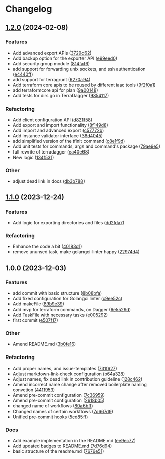 # Changelog

## [1.2.0](https://github.com/Excoriate/go-terradagger/compare/v1.1.0...v1.2.0) (2024-02-08)


### Features

* Add advanced export APIs ([3729d62](https://github.com/Excoriate/go-terradagger/commit/3729d621bf4060281dee8a00f70fd6937ba5c4cd))
* Add backup option for the exporter API ([e99eed0](https://github.com/Excoriate/go-terradagger/commit/e99eed0706a18e405c369c60df712670128b9fef))
* Add security group module ([814faf6](https://github.com/Excoriate/go-terradagger/commit/814faf62b6fbf65c6eccb34d4fbd2b7b10993086))
* add support for forwarding unix sockets, and ssh authentication ([e4440ff](https://github.com/Excoriate/go-terradagger/commit/e4440ff5e6b57057eaff494393369053691d5bb8))
* add support for terragrunt ([6270a94](https://github.com/Excoriate/go-terradagger/commit/6270a94ee65142d820af6efc031763f030235bc4))
* Add terraform core apis to be reused by different iaac tools ([9f2f0a1](https://github.com/Excoriate/go-terradagger/commit/9f2f0a150f491fe65910918c477fc333adb1d1ad))
* add terraformcore api for plan ([9a00148](https://github.com/Excoriate/go-terradagger/commit/9a00148fa8a228d6cd258ea534aad620bddb30fc))
* Add tests for dirs.go in TerraDagger ([9854117](https://github.com/Excoriate/go-terradagger/commit/9854117a981626255febd61222546c118f39cb55))


### Refactoring

* Add client configuration API ([d821f58](https://github.com/Excoriate/go-terradagger/commit/d821f58cc538a2a6ce7fbd34f685d57197cc626c))
* Add export and import functionality ([8f149d8](https://github.com/Excoriate/go-terradagger/commit/8f149d8f36a585bb8d4cff25cdc88e897eeb0ca4))
* Add import and advanced export ([c57772b](https://github.com/Excoriate/go-terradagger/commit/c57772bb19e5b4874556953d29e9c493552c418c))
* Add instance validator interface ([38d4045](https://github.com/Excoriate/go-terradagger/commit/38d4045671c9c3002df4e77a3036b34cdc43ac74))
* add simplified version of the tfinit command ([c8e1f9d](https://github.com/Excoriate/go-terradagger/commit/c8e1f9dba850becc6a32b4a898a1c1e03c9340e7))
* Add unit tests for commands, args and command's package ([79ae9e5](https://github.com/Excoriate/go-terradagger/commit/79ae9e5734bd00d833d2d73b465e866d583b81c2))
* full rewrite of terradagger ([ea40e68](https://github.com/Excoriate/go-terradagger/commit/ea40e68168b2de9696ec21e2cf838073d4c9a674))
* New logic ([134f531](https://github.com/Excoriate/go-terradagger/commit/134f5315282164b68ad499444d904f5ffdfaa7d1))


### Other

* adjust dead link in docs ([db3b788](https://github.com/Excoriate/go-terradagger/commit/db3b788fe9aacaa41054256eac9aed737493ba52))

## [1.1.0](https://github.com/Excoriate/go-terradagger/compare/v1.0.0...v1.1.0) (2023-12-24)


### Features

* Add logic for exporting directories and files ([dd2fda7](https://github.com/Excoriate/go-terradagger/commit/dd2fda78a8492d0e382ceac07271076321ee4e19))


### Refactoring

* Enhance the code a bit ([40183d1](https://github.com/Excoriate/go-terradagger/commit/40183d1318beabaf8df429bafac36eca4440fa9c))
* remove ununsed task, make golangci-linter happy ([22974d4](https://github.com/Excoriate/go-terradagger/commit/22974d4244a537f7e089bc00321430719e3deffa))

## 1.0.0 (2023-12-03)


### Features

* add commit with basic structure ([8b08bfa](https://github.com/Excoriate/go-terradagger/commit/8b08bfa7c712803e24ef6a2dba9090a3ce63ddae))
* Add fixed configuration for Golangci linter ([c9ee52c](https://github.com/Excoriate/go-terradagger/commit/c9ee52c7420acc568f508d86d38d26f5c6363b5a))
* Add makeFile ([89b9e39](https://github.com/Excoriate/go-terradagger/commit/89b9e39b08d84573dfd9958d0095c8862ebd0154))
* Add mvp for terraform commands, on Dagger ([6e5529d](https://github.com/Excoriate/go-terradagger/commit/6e5529d54774bd5f0a1ad8832bf8dc123be38a1e))
* Add TaskFile with necessary tasks ([e005292](https://github.com/Excoriate/go-terradagger/commit/e005292a1e9ba4a1233e6cd5c47f756cad4488b1))
* first commit ([e507f17](https://github.com/Excoriate/go-terradagger/commit/e507f17c775939cf5b411ad2476a91577cef9f15))


### Other

* Amend README.md ([3b0fe16](https://github.com/Excoriate/go-terradagger/commit/3b0fe160ffe743355a76ed13bb81ed3e795adadc))


### Refactoring

* Add proper names, and issue-templates ([731f627](https://github.com/Excoriate/go-terradagger/commit/731f627074a016b0a4972c727e3fb5dc5e1022bc))
* Adjust markdown-link-check configuration ([b64a328](https://github.com/Excoriate/go-terradagger/commit/b64a3286f12b1c9bc9d3caffa070aa0d75457d3f))
* Adjust names, fix dead link in contribution guideline ([128c462](https://github.com/Excoriate/go-terradagger/commit/128c4627a494b5c57a7be01f9350a74386baf58f))
* Amend incorrect name change after removed boilerplate naming convetion ([4411953](https://github.com/Excoriate/go-terradagger/commit/44119532d0ef58195000bb94cb773b72994db23f))
* Amend pre-commit configuration ([7c36959](https://github.com/Excoriate/go-terradagger/commit/7c36959ae0c528d435324d97403976fd942ac38a))
* Amend pre-commit configuration ([2618b05](https://github.com/Excoriate/go-terradagger/commit/2618b055be183bab0f0800c07d1a5136ab70688f))
* changed name of workflows ([80a6bff](https://github.com/Excoriate/go-terradagger/commit/80a6bff71edebc4c64a88259660763910d4a83a2))
* Changed names of certain workflows ([7d667d9](https://github.com/Excoriate/go-terradagger/commit/7d667d98f1afb65bc4db0e6f615cf6d33edc15bf))
* Unified pre-commit hooks ([5cd85ff](https://github.com/Excoriate/go-terradagger/commit/5cd85ff0af815f6dc597665221a1dcb20d4738f0))


### Docs

* Add example implementation in the README.md ([ee9ec77](https://github.com/Excoriate/go-terradagger/commit/ee9ec77dedd0c4947c7f963cff47ce93307eada8))
* Add updated badges to README.md ([7d76d94](https://github.com/Excoriate/go-terradagger/commit/7d76d9484c2d99cadf75fe074494120107df3f7c))
* basic structure of the readme.md ([7676e51](https://github.com/Excoriate/go-terradagger/commit/7676e5177d7a5723aa9e224f654fc8493c72d4ac))
